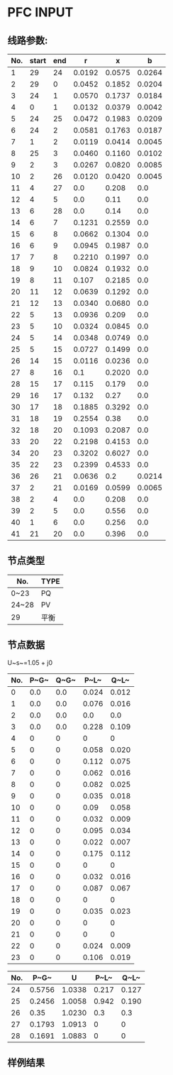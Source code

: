 # PFC INPUT

## 线路参数:

| No.  | start | end  | r      | x      | b      |
| ---- | ----- | ---- | ------ | ------ | ------ |
| 1    | 29    | 24   | 0.0192 | 0.0575 | 0.0264 |
| 2    | 29    | 0    | 0.0452 | 0.1852 | 0.0204 |
| 3    | 24    | 1    | 0.0570 | 0.1737 | 0.0184 |
| 4    | 0     | 1    | 0.0132 | 0.0379 | 0.0042 |
| 5    | 24    | 25   | 0.0472 | 0.1983 | 0.0209 |
| 6    | 24    | 2    | 0.0581 | 0.1763 | 0.0187 |
| 7    | 1     | 2    | 0.0119 | 0.0414 | 0.0045 |
| 8    | 25    | 3    | 0.0460 | 0.1160 | 0.0102 |
| 9    | 2     | 3    | 0.0267 | 0.0820 | 0.0085 |
| 10   | 2     | 26   | 0.0120 | 0.0420 | 0.0045 |
| 11   | 4     | 27   | 0.0    | 0.208  | 0.0    |
| 12   | 4     | 5    | 0.0    | 0.11   | 0.0    |
| 13   | 6     | 28   | 0.0    | 0.14   | 0.0    |
| 14   | 6     | 7    | 0.1231 | 0.2559 | 0.0    |
| 15   | 6     | 8    | 0.0662 | 0.1304 | 0.0    |
| 16   | 6     | 9    | 0.0945 | 0.1987 | 0.0    |
| 17   | 7     | 8    | 0.2210 | 0.1997 | 0.0    |
| 18   | 9     | 10   | 0.0824 | 0.1932 | 0.0    |
| 19   | 8     | 11   | 0.107  | 0.2185 | 0.0    |
| 20   | 11    | 12   | 0.0639 | 0.1292 | 0.0    |
| 21   | 12    | 13   | 0.0340 | 0.0680 | 0.0    |
| 22   | 5     | 13   | 0.0936 | 0.209  | 0.0    |
| 23   | 5     | 10   | 0.0324 | 0.0845 | 0.0    |
| 24   | 5     | 14   | 0.0348 | 0.0749 | 0.0    |
| 25   | 5     | 15   | 0.0727 | 0.1499 | 0.0    |
| 26   | 14    | 15   | 0.0116 | 0.0236 | 0.0    |
| 27   | 8     | 16   | 0.1    | 0.2020 | 0.0    |
| 28   | 15    | 17   | 0.115  | 0.179  | 0.0    |
| 29   | 16    | 17   | 0.132  | 0.27   | 0.0    |
| 30   | 17    | 18   | 0.1885 | 0.3292 | 0.0    |
| 31   | 18    | 19   | 0.2554 | 0.38   | 0.0    |
| 32   | 18    | 20   | 0.1093 | 0.2087 | 0.0    |
| 33   | 20    | 22   | 0.2198 | 0.4153 | 0.0    |
| 34   | 20    | 23   | 0.3202 | 0.6027 | 0.0    |
| 35   | 22    | 23   | 0.2399 | 0.4533 | 0.0    |
| 36   | 26    | 21   | 0.0636 | 0.2    | 0.0214 |
| 37   | 2     | 21   | 0.0169 | 0.0599 | 0.0065 |
| 38   | 2     | 4    | 0.0    | 0.208  | 0.0    |
| 39   | 2     | 5    | 0.0    | 0.556  | 0.0    |
| 40   | 1     | 6    | 0.0    | 0.256  | 0.0    |
| 41   | 21    | 20   | 0.0    | 0.396  | 0.0    |

## 节点类型

| No.   | TYPE |
| ----- | ---- |
| 0~23  | PQ   |
| 24~28 | PV   |
| 29    | 平衡 |



## 节点数据

U~s~=1.05 + j0

| No.  | P~G~   | Q~G~    | P~L~  | Q~L~  |
| ---- | ------ | ------- | ----- | ----- |
| 0    | 0.0    | 0.0     | 0.024 | 0.012 |
| 1    | 0.0    | 0.0     | 0.076 | 0.016 |
| 2    | 0.0    | 0.0     | 0.0   | 0.0   |
| 3    | 0.0    | 0.0     | 0.228 | 0.109 |
| 4    | 0      | 0       | 0     | 0     |
| 5    | 0      | 0       | 0.058 | 0.020 |
| 6    | 0      | 0       | 0.112 | 0.075 |
| 7    | 0      | 0       | 0.062 | 0.016 |
| 8    | 0      | 0       | 0.082 | 0.025 |
| 9    | 0      | 0       | 0.035 | 0.018 |
| 10   | 0      | 0       | 0.09  | 0.058 |
| 11   | 0      | 0       | 0.032 | 0.009 |
| 12   | 0      | 0       | 0.095 | 0.034 |
| 13   | 0      | 0       | 0.022 | 0.007 |
| 14   | 0      | 0       | 0.175 | 0.112 |
| 15   | 0      | 0       | 0     | 0     |
| 16   | 0      | 0       | 0.032 | 0.016 |
| 17   | 0      | 0       | 0.087 | 0.067 |
| 18   | 0      | 0       | 0     | 0     |
| 19   | 0      | 0       | 0.035 | 0.023 |
| 20   | 0      | 0       | 0     | 0     |
| 21   | 0      | 0       | 0     | 0     |
| 22   | 0      | 0       | 0.024 | 0.009 |
| 23   | 0      | 0       | 0.106 | 0.019 |


| No.  | P~G~ | U    | P~L~ | Q~L~ |
| ---- | ---- | ---- | ---- | ---- |
| 24   | 0.5756 | 1.0338 | 0.217 | 0.127 |
| 25   | 0.2456 | 1.0058 | 0.942 | 0.190 |
| 26   | 0.35   | 1.0230  | 0.3   | 0.3   |
| 27   | 0.1793 | 1.0913  | 0     | 0     |
| 28   | 0.1691 | 1.0883  | 0     | 0     |

## 样例结果


